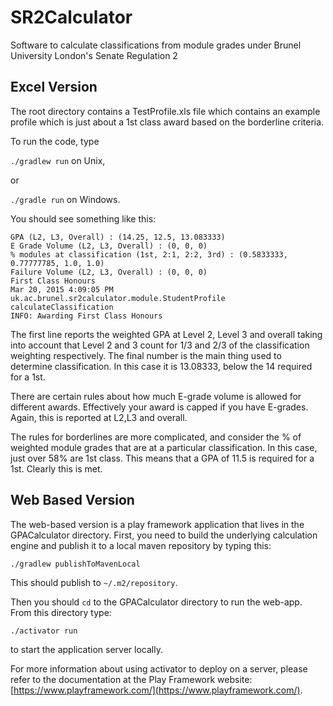 # SR2Calculator
Software to calculate classifications from module grades under Brunel University London's Senate Regulation 2

Excel Version
-------------

The root directory contains a TestProfile.xls file which contains an example profile which is just about a 1st class award based on the borderline criteria.

To run the code, type

`./gradlew run` on Unix,

or

`./gradle run` on Windows.

You should see something like this:

	GPA (L2, L3, Overall) : (14.25, 12.5, 13.083333)
	E Grade Volume (L2, L3, Overall) : (0, 0, 0)
	% modules at classification (1st, 2:1, 2:2, 3rd) : (0.5833333, 0.77777785, 1.0, 1.0)
	Failure Volume (L2, L3, Overall) : (0, 0, 0)
	First Class Honours
	Mar 20, 2015 4:09:05 PM uk.ac.brunel.sr2calculator.module.StudentProfile calculateClassification
	INFO: Awarding First Class Honours
	
The first line reports the weighted GPA at Level 2, Level 3 and overall taking into account that Level 2 and 3 count for 1/3 and 2/3 of the classification weighting respectively.  The final number is the main thing used to determine classification.  In this case it is 13.08333, below the 14 required for a 1st.

There are certain rules about how much E-grade volume is allowed for different awards.  Effectively your award is capped if you have E-grades.  Again, this is reported at L2,L3 and overall.

The rules for borderlines are more complicated, and consider the % of weighted module grades that are at a particular classification.  In this case, just over 58% are 1st class.  This means that a GPA of 11.5 is required  for a 1st.  Clearly this is met.

Web Based Version
-----------------

The web-based version is a play framework application that lives in the GPACalculator directory.  First, you need to build the underlying calculation engine and publish it to a local maven repository by typing this:

`./gradlew publishToMavenLocal`

This should publish to `~/.m2/repository`.

Then you should `cd` to the GPACalculator directory to run the web-app.  From this directory type:

`./activator run` 

to start the application server locally.

For more information about using activator to deploy on a server, please refer to the documentation at the Play Framework website: [https://www.playframework.com/](https://www.playframework.com/).